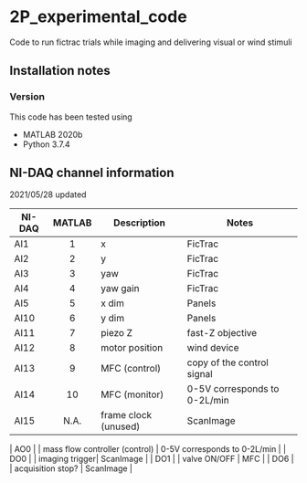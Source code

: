 # 2P_experimental_code
Code to run fictrac trials while imaging and delivering visual or wind stimuli

## Installation notes
### Version
This code has been tested using
- MATLAB 2020b
- Python 3.7.4

## NI-DAQ channel information
2021/05/28 updated

| NI-DAQ  | MATLAB | Description | Notes |
| ------- |:------:| ----------- | ----- |
| AI1 | 1 | x | FicTrac |
| AI2 | 2 | y | FicTrac |
| AI3 | 3 | yaw | FicTrac |
| AI4 | 4 | yaw gain | FicTrac |
| AI5 | 5 | x dim | Panels |
| AI10 | 6 | y dim | Panels |
| AI11 | 7 | piezo Z | fast-Z objective|
| AI12 | 8 | motor position | wind device|
| AI13 | 9 | MFC (control) | copy of the control signal |
| AI14 | 10 | MFC (monitor) | 0-5V corresponds to 0-2L/min |
| AI15 | N.A.| frame clock (unused)| ScanImage|

| AO0 |  | mass flow controller (control) | 0-5V corresponds to 0-2L/min |
| DO0 |  | imaging trigger| ScanImage |
| DO1 |  | valve ON/OFF | MFC |
| DO6 |  | acquisition stop? | ScanImage |
